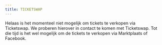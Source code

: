 ```yaml
---
title: TICKETSWAP
---
```

Helaas is het momenteel niet mogelijk om tickets te verkopen via Ticketswap. We proberen hierover in contact te komen met Ticketswap. Tot die tijd is het wel mogelijk om de tickets te verkopen via Marktplaats of Facebook.